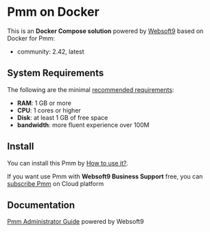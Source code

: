 # Pmm on Docker  

This is an **Docker Compose solution** powered by [Websoft9](https://www.websoft9.com) based on Docker for Pmm:


 - community:  2.42, latest


## System Requirements

The following are the minimal [recommended requirements](https://github.com/percona/pmm):

* **RAM**: 1 GB or more
* **CPU**: 1 cores or higher
* **Disk**: at least 1 GB of free space
* **bandwidth**: more fluent experience over 100M  

## Install

You can install this Pmm by [How to use it?](https://github.com/Websoft9/docker-library#how-to-use-it).   

If you want use Pmm with **Websoft9 Business Support** free, you can [subscribe Pmm](https://www.websoft9.com/apps) on Cloud platform

## Documentation

[Pmm Administrator Guide](https://support.websoft9.com/docs/pmm) powered by Websoft9